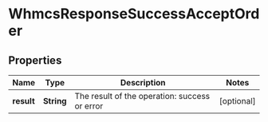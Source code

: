 
# WhmcsResponseSuccessAcceptOrder

## Properties
Name | Type | Description | Notes
------------ | ------------- | ------------- | -------------
**result** | **String** | The result of the operation: success or error |  [optional]



